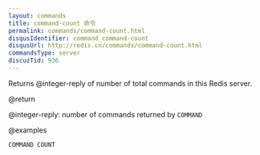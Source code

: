 ```yaml
---
layout: commands
title: command-count 命令
permalink: commands/command-count.html
disqusIdentifier: command_command-count
disqusUrl: http://redis.cn/commands/command-count.html
commandsType: server
discuzTid: 936
---
```


Returns @integer-reply of number of total commands in this Redis server.

@return

@integer-reply: number of commands returned by `COMMAND`

@examples

```cli
COMMAND COUNT
```
